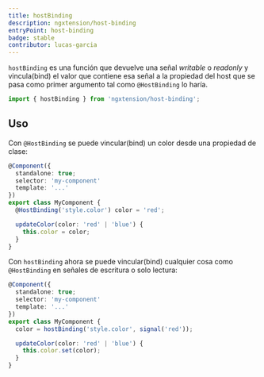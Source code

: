 ```yaml
---
title: hostBinding
description: ngxtension/host-binding
entryPoint: host-binding
badge: stable
contributor: lucas-garcia
---
```


`hostBinding` es una función que devuelve una señal _writable_ o _readonly_ y vincula(bind) el valor que contiene esa señal a la propiedad del host que se pasa como primer argumento tal como `@HostBinding` lo haría.

```ts
import { hostBinding } from 'ngxtension/host-binding';
```

## Uso

Con `@HostBinding` se puede vincular(bind) un color desde una propiedad de clase:

```ts
@Component({
  standalone: true;
  selector: 'my-component'
  template: '...'
})
export class MyComponent {
  @HostBinding('style.color') color = 'red';

  updateColor(color: 'red' | 'blue') {
    this.color = color;
  }
}
```

Con `hostBinding` ahora se puede vincular(bind) cualquier cosa como `@HostBinding` en señales de escritura o solo lectura:

```ts
@Component({
  standalone: true;
  selector: 'my-component'
  template: '...'
})
export class MyComponent {
  color = hostBinding('style.color', signal('red'));

  updateColor(color: 'red' | 'blue') {
    this.color.set(color);
  }
}
```
